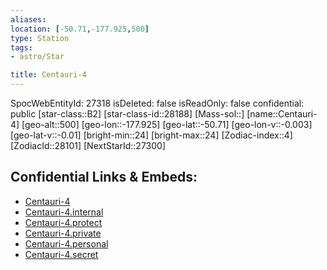 ```yaml
---
aliases: 
location: [-50.71,-177.925,500]
type: Station
tags:
- astro/Star

title: Centauri-4
---
```

SpocWebEntityId: 27318
isDeleted: false
isReadOnly: false
confidential: public
[star-class::B2]
[star-class-id::28188]
[Mass-sol::]
[name::Centauri-4]
[geo-alt::500]
[geo-lon::-177.925]
[geo-lat::-50.71]
[geo-lon-v::-0.003]
[geo-lat-v::-0.01]
[bright-min::24]
[bright-max::24]
[Zodiac-index::4]
[ZodiacId::28101]
[NextStarId::27300]



## Confidential Links & Embeds: 
- [Centauri-4](../../../_public/astro/Star/Centauri-4.md) 
- [Centauri-4.internal](../../../_internal/astro/Star/Centauri-4.internal.md) 
- [Centauri-4.protect](../../../_protect/astro/Star/Centauri-4.protect.md) 
- [Centauri-4.private](../../../_private/astro/Star/Centauri-4.private.md) 
- [Centauri-4.personal](../../../_personal/astro/Star/Centauri-4.personal.md) 
- [Centauri-4.secret](../../../_secret/astro/Star/Centauri-4.secret.md)

